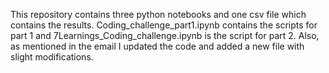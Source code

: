 This repository contains three python notebooks and one csv file which contains the results. Coding_challenge_part1.ipynb contains the scripts for part 1 and 7Learnings_Coding_challenge.ipynb is the script for part 2. 
Also, as mentioned in the email I updated the code and added a new file with slight modifications.
